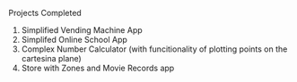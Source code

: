 Projects Completed

  1. Simplified Vending Machine App
  2. Simplifed Online School App
  3. Complex Number Calculator (with funcitionality of plotting points on the cartesina plane)
  4. Store with Zones and Movie Records app

